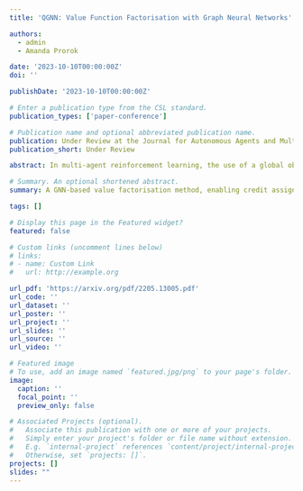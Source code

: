 ```yaml
---
title: 'QGNN: Value Function Factorisation with Graph Neural Networks'

authors:
  - admin
  - Amanda Prorok

date: '2023-10-10T00:00:00Z'
doi: ''

publishDate: '2023-10-10T00:00:00Z'

# Enter a publication type from the CSL standard.
publication_types: ['paper-conference']

# Publication name and optional abbreviated publication name.
publication: Under Review at the Journal for Autonomous Agents and Multi-Agent Systems (JAAMAS)
publication_short: Under Review

abstract: In multi-agent reinforcement learning, the use of a global objective is a powerful tool for incentivising cooperation. Unfortunately, it is not sample-efficient to train individual agents with a global reward, because it does not necessarily correlate with an agent's individual actions. This problem can be solved by factorising the global value function into local value functions. Early work in this domain performed factorisation by conditioning local value functions purely on local information. Recently, it has been shown that providing both local information and an encoding of the global state can promote cooperative behaviour. In this paper we propose QGNN, the first value factorisation method to use a graph neural network (GNN) based model. The multi-layer message passing architecture of QGNN provides more representational complexity than models in prior work, allowing it to produce a more effective factorisation. QGNN also introduces a permutation invariant mixer which is able to match the performance of other methods, even with significantly fewer parameters. We evaluate our method against several baselines, including QMIX-Att, GraphMIX, QMIX, VDN, and hybrid architectures. Our experiments include Starcraft, the standard benchmark for credit assignment; Estimate Game, a custom environment that explicitly models inter-agent dependencies; and Coalition Structure Generation, a foundational problem with real-world applications. The results show that QGNN outperforms state-of-the-art value factorisation baselines consistently.

# Summary. An optional shortened abstract.
summary: A GNN-based value factorisation method, enabling credit assignment on collaborative tasks (*i.e.* tasks with interdependencies between agents).

tags: []

# Display this page in the Featured widget?
featured: false

# Custom links (uncomment lines below)
# links:
# - name: Custom Link
#   url: http://example.org

url_pdf: 'https://arxiv.org/pdf/2205.13005.pdf'
url_code: ''
url_dataset: ''
url_poster: ''
url_project: ''
url_slides: ''
url_source: ''
url_video: ''

# Featured image
# To use, add an image named `featured.jpg/png` to your page's folder.
image:
  caption: ''
  focal_point: ''
  preview_only: false

# Associated Projects (optional).
#   Associate this publication with one or more of your projects.
#   Simply enter your project's folder or file name without extension.
#   E.g. `internal-project` references `content/project/internal-project/index.md`.
#   Otherwise, set `projects: []`.
projects: []
slides: ""
---
```


